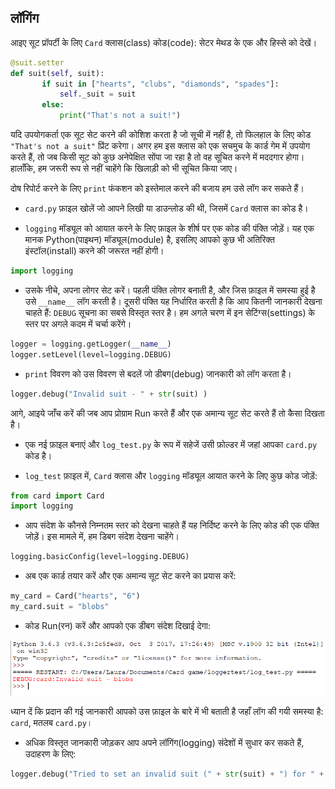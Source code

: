 ## लॉगिंग

आइए सूट प्रॉपर्टी के लिए `Card` क्लास(class)‌ कोड(code): सेटर मेथड के एक और हिस्से को देखें।

```python
@suit.setter
def suit(self, suit):
       if suit in ["hearts", "clubs", "diamonds", "spades"]:
           self._suit = suit
       else:
           print("That's not a suit!")
```

यदि उपयोगकर्ता एक सूट सेट करने की कोशिश करता है जो सूची में नहीं है, तो फिलहाल के लिए कोड `"That's not a suit"` प्रिंट करेगा। अगर हम इस क्लास को एक सचमुच के कार्ड गेम में उपयोग करते हैं, तो जब किसी सूट को कुछ अनेपेक्षित सोंपा जा रहा है तो वह सूचित करने में मददगार होगा। हालाँकि, हम जरूरी रूप से नहीं चाहेंगे कि खिलाड़ी को भी सूचित किया जाए।

दोष रिपोर्ट करने के लिए `print` फंकशन को इस्तेमाल करने की बजाय हम उसे लॉग कर सकते हैं।

+ `card.py` फ़ाइल खोलें जो आपने लिखी या डाउन्लोड की थी, जिसमें `Card` क्लास का कोड है।

+ `logging` मॉड्यूल को आयात करने के लिए फ़ाइल के शीर्ष पर एक कोड की पंक्ति जोड़ें। यह एक मानक Python(पाइथन) मॉड्यूल(module) है, इसलिए आपको कुछ भी अतिरिक्त इंस्टॉल(install) करने की जरूरत नहीं होगी।

```python
import logging
```

+ उसके नीचे, अपना लोगर सेट करें। पहली पंक्ति लोगर बनाती है, और जिस फ़ाइल में समस्या हुई है उसे `__name__` लॉग करती है। दूसरी पंक्ति यह निर्धारित करती है कि आप कितनी जानकारी देखना चाहते हैं: `DEBUG` सूचना का सबसे विस्तृत स्तर है। हम अगले चरण में इन सेटिंग्स(settings) के स्तर पर अगले कदम में चर्चा करेंगे।

```Python
logger = logging.getLogger(__name__)
logger.setLevel(level=logging.DEBUG)
```

+ `print` विवरण को उस विवरण से बदलें जो डीबग(debug) जानकारी को लॉग करता है।

```python
logger.debug("Invalid suit - " + str(suit) )
```

आगे, आइये जाँच करें की जब आप प्रोग्राम Run करते हैं और एक अमान्य सूट सेट करते हैं तो कैसा दिखता है।

+ एक नई फ़ाइल बनाएं और `log_test.py` के रूप में सहेजें उसी फ़ोल्डर में जहां आपका `card.py` कोड है।

+ `log_test` फ़ाइल में, `Card` क्लास और `logging` मॉड्यूल आयात करने के लिए कुछ कोड जोड़ें:

```Python
from card import Card
import logging
```

+ आप संदेश के कौनसे निम्नतम स्तर को देखना चाहते हैं यह निर्दिष्ट करने के लिए कोड की एक पंक्ति जोड़ें। इस मामले में, हम डिबग संदेश देखना चाहेंगे।

```python
logging.basicConfig(level=logging.DEBUG)
```

+ अब एक कार्ड तयार करें और एक अमान्य सूट सेट करने का प्रयास करें:

```python
my_card = Card("hearts", "6")
my_card.suit = "blobs"
```

+ कोड Run(रन) करें और आपको एक डीबग संदेश दिखाई देगा:

![Bad suit](images/bad-suit.png)

ध्यान दें कि प्रदान की गई जानकारी आपको उस फ़ाइल के बारे में भी बताती है जहाँ लॉग की गयी समस्या है: `card`, मतलब `card.py`।

+ अधिक विस्तृत जानकारी जोड़कर आप अपने लॉगिंग(logging) संदेशों में सुधार कर सकते हैं, उदाहरण के लिए:

```python
logger.debug("Tried to set an invalid suit (" + str(suit) + ") for " + repr(self) )
```
